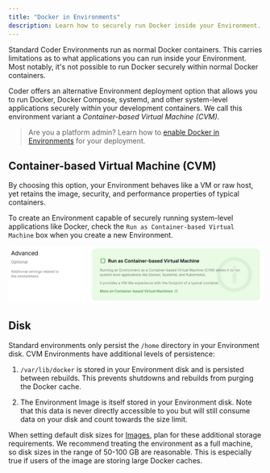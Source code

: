 ```yaml
---
title: "Docker in Environments"
description: Learn how to securely run Docker inside your Environment.
---
```


Standard Coder Environments run as normal Docker containers. This carries
limitations as to what applications you can run inside your Environment.
Most notably, it's not possible to run Docker securely within normal Docker
containers.

Coder offers an alternative Environment deployment option that allows you to
run Docker, Docker Compose, systemd, and other system-level applications
securely within your development containers. We call this environment variant
a _Container-based Virtual Machine (CVM)_.

> Are you a platform admin? Learn how to
> [enable Docker in Environments](../admin/environment-management/cvms.md)
> for your deployment.

## Container-based Virtual Machine (CVM)

By choosing this option,
your Environment behaves like a VM or raw host, yet retains the image, security,
and performance properties of typical containers.

To create an Environment capable of securely running system-level applications
like Docker, check the `Run as Container-based Virtual Machine` box when you
create a new Environment.

![Create CVM](../assets/cvm-create.png)

## Disk

Standard environments only persist the `/home` directory in your Environment
disk. CVM Environments have additional levels of persistence:

1. `/var/lib/docker` is stored in your Environment disk and is persisted
   between rebuilds.
   This prevents shutdowns and rebuilds from purging the Docker cache.

1. The Environment Image is itself stored in your Environment disk.
   Note that this data is never directly accessible to you but will still consume
   data on your disk and count towards the size limit.

When setting default disk sizes for [Images](../images/index.md), plan for these
additional storage requirements. We recommend treating the environment as a full
machine, so disk sizes in the range of 50-100 GB are reasonable.
This is especially true if users of the image are storing large Docker caches.
